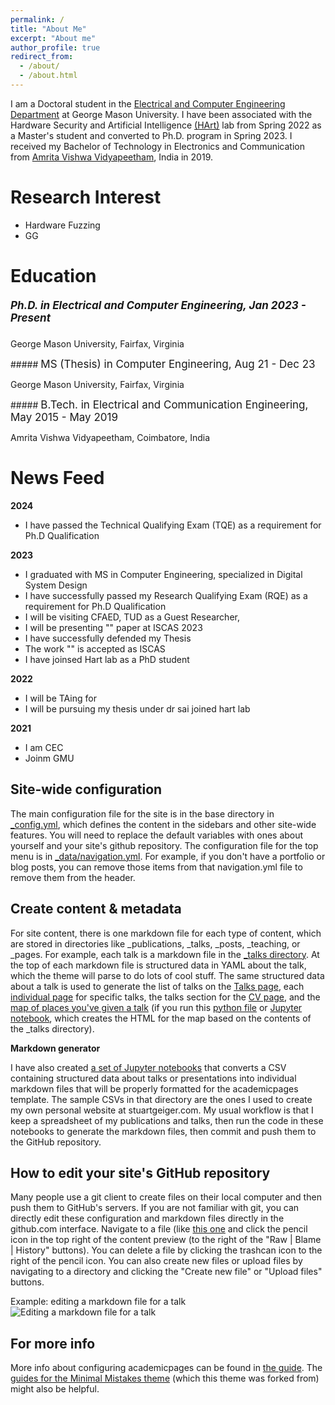 ```yaml
---
permalink: /
title: "About Me"
excerpt: "About me"
author_profile: true
redirect_from: 
  - /about/
  - /about.html
---
```


I am a Doctoral student in the [Electrical and Computer Engineering Department](https://ece.gmu.edu/) at George Mason University. I have been associated with the Hardware Security and Artificial Intelligence [(HArt)](http://mason.gmu.edu/~spudukot/) lab from Spring 2022 as a Master's student and converted to Ph.D. program in Spring 2023. I received my Bachelor of Technology in Electronics and Communication from [Amrita Vishwa Vidyapeetham](https://www.amrita.edu/), India in 2019.

Research Interest
======
- Hardware Fuzzing
- GG

Education
======
##### <i class="fa fa-graduation-cap fa_custom"></i>   <span style="font-size: 17px;">Ph.D. in Electrical and Computer Engineering, Jan 2023 - Present</span>
  <p style="font-size: 14px;">George Mason University, Fairfax, Virginia</p>
##### <i class="fa fa-graduation-cap fa_custom"></i>  <span style="font-size: 17px;">MS (Thesis) in Computer Engineering,  Aug 21 - Dec 23</span>
  <p style="font-size: 14px;">George Mason University, Fairfax, Virginia</p>
##### <i class="fa fa-graduation-cap fa_custom"></i>  <span style="font-size: 17px;">B.Tech. in Electrical and Communication Engineering, May 2015 - May 2019</span>
  <p style="font-size: 14px;">Amrita Vishwa Vidyapeetham, Coimbatore, India</p>

News Feed
======
**2024**
- I have passed the Technical Qualifying Exam (TQE) as a requirement for Ph.D Qualification
  
**2023**
  - I graduated with MS in Computer Engineering, specialized in Digital System Design
  - I have successfully passed my Research Qualifying Exam (RQE) as a requirement for Ph.D Qualification
  - I will be visiting CFAED, TUD as a Guest Researcher,
  - I will be presenting "" paper at ISCAS 2023
  - I have successfully defended my Thesis
  - The work "" is accepted as ISCAS
  - I have joinsed Hart lab as a PhD student

**2022**
  - I will be TAing for
  - I will be pursuing my thesis under dr sai joined hart lab

**2021**
  - I am CEC
  - Joinm GMU
   

Site-wide configuration
------
The main configuration file for the site is in the base directory in [_config.yml](https://github.com/academicpages/academicpages.github.io/blob/master/_config.yml), which defines the content in the sidebars and other site-wide features. You will need to replace the default variables with ones about yourself and your site's github repository. The configuration file for the top menu is in [_data/navigation.yml](https://github.com/academicpages/academicpages.github.io/blob/master/_data/navigation.yml). For example, if you don't have a portfolio or blog posts, you can remove those items from that navigation.yml file to remove them from the header. 

Create content & metadata
------
For site content, there is one markdown file for each type of content, which are stored in directories like _publications, _talks, _posts, _teaching, or _pages. For example, each talk is a markdown file in the [_talks directory](https://github.com/academicpages/academicpages.github.io/tree/master/_talks). At the top of each markdown file is structured data in YAML about the talk, which the theme will parse to do lots of cool stuff. The same structured data about a talk is used to generate the list of talks on the [Talks page](https://academicpages.github.io/talks), each [individual page](https://academicpages.github.io/talks/2012-03-01-talk-1) for specific talks, the talks section for the [CV page](https://academicpages.github.io/cv), and the [map of places you've given a talk](https://academicpages.github.io/talkmap.html) (if you run this [python file](https://github.com/academicpages/academicpages.github.io/blob/master/talkmap.py) or [Jupyter notebook](https://github.com/academicpages/academicpages.github.io/blob/master/talkmap.ipynb), which creates the HTML for the map based on the contents of the _talks directory).

**Markdown generator**

I have also created [a set of Jupyter notebooks](https://github.com/academicpages/academicpages.github.io/tree/master/markdown_generator
) that converts a CSV containing structured data about talks or presentations into individual markdown files that will be properly formatted for the academicpages template. The sample CSVs in that directory are the ones I used to create my own personal website at stuartgeiger.com. My usual workflow is that I keep a spreadsheet of my publications and talks, then run the code in these notebooks to generate the markdown files, then commit and push them to the GitHub repository.

How to edit your site's GitHub repository
------
Many people use a git client to create files on their local computer and then push them to GitHub's servers. If you are not familiar with git, you can directly edit these configuration and markdown files directly in the github.com interface. Navigate to a file (like [this one](https://github.com/academicpages/academicpages.github.io/blob/master/_talks/2012-03-01-talk-1.md) and click the pencil icon in the top right of the content preview (to the right of the "Raw | Blame | History" buttons). You can delete a file by clicking the trashcan icon to the right of the pencil icon. You can also create new files or upload files by navigating to a directory and clicking the "Create new file" or "Upload files" buttons. 

Example: editing a markdown file for a talk
![Editing a markdown file for a talk](/images/editing-talk.png)

For more info
------
More info about configuring academicpages can be found in [the guide](https://academicpages.github.io/markdown/). The [guides for the Minimal Mistakes theme](https://mmistakes.github.io/minimal-mistakes/docs/configuration/) (which this theme was forked from) might also be helpful.
